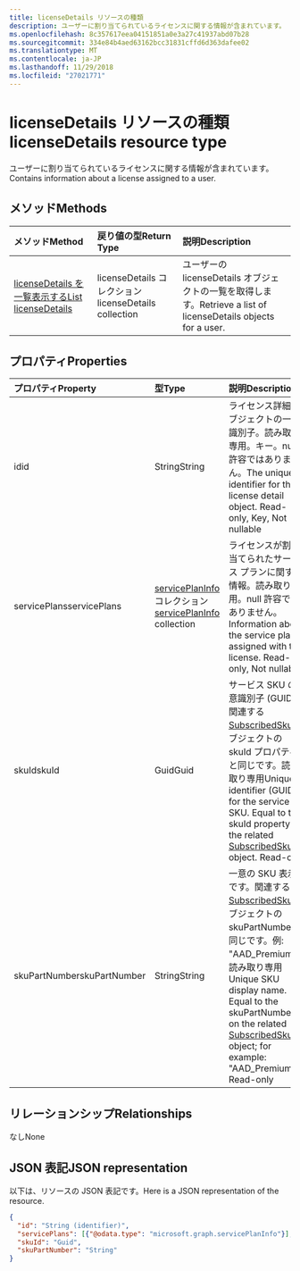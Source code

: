 ```yaml
---
title: licenseDetails リソースの種類
description: ユーザーに割り当てられているライセンスに関する情報が含まれています。
ms.openlocfilehash: 8c357617eea04151851a0e3a27c41937abd07b28
ms.sourcegitcommit: 334e84b4aed63162bcc31831cffd6d363dafee02
ms.translationtype: MT
ms.contentlocale: ja-JP
ms.lasthandoff: 11/29/2018
ms.locfileid: "27021771"
---
```

# <a name="licensedetails-resource-type"></a><span data-ttu-id="a996a-103">licenseDetails リソースの種類</span><span class="sxs-lookup"><span data-stu-id="a996a-103">licenseDetails resource type</span></span>

<span data-ttu-id="a996a-104">ユーザーに割り当てられているライセンスに関する情報が含まれています。</span><span class="sxs-lookup"><span data-stu-id="a996a-104">Contains information about a license assigned to a user.</span></span>

## <a name="methods"></a><span data-ttu-id="a996a-105">メソッド</span><span class="sxs-lookup"><span data-stu-id="a996a-105">Methods</span></span>

| <span data-ttu-id="a996a-106">メソッド</span><span class="sxs-lookup"><span data-stu-id="a996a-106">Method</span></span>           | <span data-ttu-id="a996a-107">戻り値の型</span><span class="sxs-lookup"><span data-stu-id="a996a-107">Return Type</span></span>    |<span data-ttu-id="a996a-108">説明</span><span class="sxs-lookup"><span data-stu-id="a996a-108">Description</span></span>|
|:---------------|:--------|:----------|
|[<span data-ttu-id="a996a-109">licenseDetails を一覧表示する</span><span class="sxs-lookup"><span data-stu-id="a996a-109">List licenseDetails</span></span>](../api/user-list-licensedetails.md) | <span data-ttu-id="a996a-110">licenseDetails コレクション</span><span class="sxs-lookup"><span data-stu-id="a996a-110">licenseDetails collection</span></span> |<span data-ttu-id="a996a-111">ユーザーの licenseDetails オブジェクトの一覧を取得します。</span><span class="sxs-lookup"><span data-stu-id="a996a-111">Retrieve a list of licenseDetails objects for a user.</span></span>|

<!--|[Get licenseDetails](../api/licensedetails-get.md) | licenseDetails |Read properties and relationships of a licenseDetails object.|-->

## <a name="properties"></a><span data-ttu-id="a996a-112">プロパティ</span><span class="sxs-lookup"><span data-stu-id="a996a-112">Properties</span></span>
| <span data-ttu-id="a996a-113">プロパティ</span><span class="sxs-lookup"><span data-stu-id="a996a-113">Property</span></span>     | <span data-ttu-id="a996a-114">型</span><span class="sxs-lookup"><span data-stu-id="a996a-114">Type</span></span>   |<span data-ttu-id="a996a-115">説明</span><span class="sxs-lookup"><span data-stu-id="a996a-115">Description</span></span>|
|:---------------|:--------|:----------|
|<span data-ttu-id="a996a-116">id</span><span class="sxs-lookup"><span data-stu-id="a996a-116">id</span></span>|<span data-ttu-id="a996a-117">String</span><span class="sxs-lookup"><span data-stu-id="a996a-117">String</span></span>| <span data-ttu-id="a996a-p101">ライセンス詳細オブジェクトの一意識別子。読み取り専用。キー。null 許容ではありません。</span><span class="sxs-lookup"><span data-stu-id="a996a-p101">The unique identifier for the license detail object. Read-only, Key, Not nullable</span></span> |
|<span data-ttu-id="a996a-120">servicePlans</span><span class="sxs-lookup"><span data-stu-id="a996a-120">servicePlans</span></span>|<span data-ttu-id="a996a-121">[servicePlanInfo](serviceplaninfo.md) コレクション</span><span class="sxs-lookup"><span data-stu-id="a996a-121">[servicePlanInfo](serviceplaninfo.md) collection</span></span>| <span data-ttu-id="a996a-p102">ライセンスが割り当てられたサービス プランに関する情報。読み取り専用。null 許容ではありません。</span><span class="sxs-lookup"><span data-stu-id="a996a-p102">Information about the service plans assigned with the license. Read-only, Not nullable</span></span> |
|<span data-ttu-id="a996a-124">skuId</span><span class="sxs-lookup"><span data-stu-id="a996a-124">skuId</span></span>|<span data-ttu-id="a996a-125">Guid</span><span class="sxs-lookup"><span data-stu-id="a996a-125">Guid</span></span>| <span data-ttu-id="a996a-p103">サービス SKU の一意識別子 (GUID)。関連する [SubscribedSku](subscribedsku.md) オブジェクトの skuId プロパティと同じです。読み取り専用</span><span class="sxs-lookup"><span data-stu-id="a996a-p103">Unique identifier (GUID) for the service SKU. Equal to the skuId property on the related [SubscribedSku](subscribedsku.md) object. Read-only</span></span> |
|<span data-ttu-id="a996a-129">skuPartNumber</span><span class="sxs-lookup"><span data-stu-id="a996a-129">skuPartNumber</span></span>|<span data-ttu-id="a996a-130">String</span><span class="sxs-lookup"><span data-stu-id="a996a-130">String</span></span>| <span data-ttu-id="a996a-p104">一意の SKU 表示名です。関連する [SubscribedSku](subscribedsku.md) オブジェクトの skuPartNumber と同じです。例: "AAD_Premium"。読み取り専用</span><span class="sxs-lookup"><span data-stu-id="a996a-p104">Unique SKU display name. Equal to the skuPartNumber on the related [SubscribedSku](subscribedsku.md) object; for example: "AAD_Premium". Read-only</span></span> |

## <a name="relationships"></a><span data-ttu-id="a996a-134">リレーションシップ</span><span class="sxs-lookup"><span data-stu-id="a996a-134">Relationships</span></span>
<span data-ttu-id="a996a-135">なし</span><span class="sxs-lookup"><span data-stu-id="a996a-135">None</span></span>

## <a name="json-representation"></a><span data-ttu-id="a996a-136">JSON 表記</span><span class="sxs-lookup"><span data-stu-id="a996a-136">JSON representation</span></span>
<span data-ttu-id="a996a-137">以下は、リソースの JSON 表記です。</span><span class="sxs-lookup"><span data-stu-id="a996a-137">Here is a JSON representation of the resource.</span></span>

<!-- {
  "blockType": "resource",
  "baseType": "microsoft.graph.entity",
  "optionalProperties": [

  ],
  "@odata.type": "microsoft.graph.licenseDetails"
}-->

```json
{
  "id": "String (identifier)",
  "servicePlans": [{"@odata.type": "microsoft.graph.servicePlanInfo"}],
  "skuId": "Guid",
  "skuPartNumber": "String"
}

```

<!-- uuid: 8fcb5dbc-d5aa-4681-8e31-b001d5168d79
2015-10-25 14:57:30 UTC -->
<!-- {
  "type": "#page.annotation",
  "description": "licenseDetails resource",
  "keywords": "",
  "section": "documentation",
  "tocPath": ""
}-->